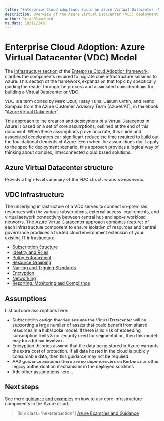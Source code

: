 ```yaml
---
title: "Enterprise Cloud Adoption: Build an Azure Virtual Datacenter (VDC)" 
description: Overview of the Azure Virtual Datacenter (VDC) deployment model
author: BrianBlanchard
ms.date: 10/11/2018
---
```

# Enterprise Cloud Adoption: Azure Virtual Datacenter (VDC) Model

The [Infrastructure section](../overview.md) of the [Enterprise Cloud Adoption framework](../../overview.md), clarifies the components required to migrate core infrastructure services to Azure. This section of the framework, expands on that topic by specifically guiding the reader through the process and associated considerations for building a Virtual Datacenter or VDC.

VDC is a term coined by Mark Ozur, Hatay Tuna, Callum Coffin, and Telmo Sampaio from the Azure Customer Advisory Team (AzureCAT), in the ebook "[Azure Virtual Datacenter](https://azure.microsoft.com/en-us/resources/azure-virtual-datacenter/)".

This approach to the creation and deployment of a Virtual Datacenter in Azure is based on a set of core assumptions, outlined at the end of this document. When these assumptions prove accurate, this guide and associated accelerators can significant reduce the time required to build out the foundational elements of Azure. Even when the assumptions don't apply to the specific deployment scenario, this approach provides a logical way of thinking about complex, interconnected cloud based solutions.

## Azure Virtual Datacenter structure

Provide a high-level summary of the VDC structure and components.

## VDC Infrastructure

The underlying infrastructure of a VDC serves to connect on-premises resources with the various subscriptions, external access requirements, and virtual network connectivity between central hub and spoke workload networks. The Azure Virtual Datacenter approach combines features of each infrastructure component to ensure isolation of resources and central governance produces a trusted cloud environment extension of your existing IT infrastructure.

- [Subscription Structure](../subscriptions/vdc-subscriptions.md)
- [Identity and Roles](../identity/vdc-identity.md)
- [Policy Enforcement](../policy-enforcement/vdc-policy-enforcement.md)
- [Resource Grouping](../resource-grouping/vdc-resource-grouping.md)
- [Naming and Tagging Standards](../resource-tagging/vdc-naming.md)
- [Encryption](../encryption/vdc-encryption.md)
- [Networking](../software-defined-networking/vdc-networking.md)
- [Reporting, Monitoring and Compliance](../logs-and-reporting/vdc-monitoring.md)

## Assumptions

List out core assumptions here:

* Subscription design theories assume the Virtual Datacenter will be supporting a large number of assets that could benefit from shared resources in a hub/spoke model. If there is no risk of exceeding subscription limits & no security need for segmentation, then this model may be a bit too involved.
* Encryption theories assume that the data being stored in Azure warrants the extra cost of protection. If all data hosted in the cloud is publicly consumable data, then this guidance may not be required.
* AAD guidance assumes there are no dependencies on Kerberos or other legacy authentication mechanisms in the deployed solutions
* Add other assumptions here...

## Next steps

See more [guidance and examples](../overview.md#azure-examples-and-guidance) on how to use core infrastructure components in the Azure cloud.

> [!div class="nextstepaction"]
> [Azure Examples and Guidance](../overview.md#azure-examples-and-guidance)